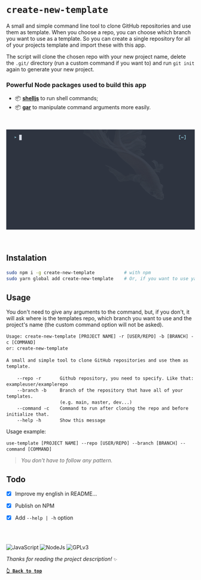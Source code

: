 # `create-new-template`

A small and simple command line tool to clone GitHub repositories and use them as template. When you choose a repo, you can choose which branch you want to use as a template. So you can create a single repository for all of your projects template and import these with this app.

The script will clone the chosen repo with your new project name, delete the `.git/` directory (run a custom command if you want to) and run `git init` again to generate your new project.


### Powerful Node packages used to build this app

- 📦 [**shelljs**](https://github.com/shelljs/shelljs) to run shell commands;
- 📦 [**gar**](https://github.com/ethanent/gar) to manipulate command arguments more easily.

<br>

![DEMO](./docs/demo.gif)

<br>

## Instalation

```bash
sudo npm i -g create-new-template           # with npm
sudo yarn global add create-new-template    # Or, if you want to use yarn
```

## Usage

You don't need to give any arguments to the command, but, if you don't, it will ask where is the templates repo, which branch you want to use and the project's name (the custom command option will not be asked).

```
Usage: create-new-template [PROJECT NAME] -r [USER/REPO] -b [BRANCH] -c [COMMAND]
or: create-new-template

A small and simple tool to clone GitHub repositories and use them as template.

    --repo -r       Github repository, you need to specify. Like that: exampleuser/examplerepo
    --branch -b     Branch of the repository that have all of your templates.
                    (e.g. main, master, dev...)
    --command -c    Command to run after cloning the repo and before initialize that.
    --help -h       Show this message
```

Usage example:

```shell
use-template [PROJECT NAME] --repo [USER/REPO] --branch [BRANCH] --command [COMMAND]
```

> *You don't have to follow any pattern.*


## Todo

- [X] Improve my english in README...
- [X] Publish on NPM
- [X] Add `--help | -h` option


##

<br>

![JavaScript](https://img.shields.io/badge/JavaScript-323330?style=for-the-badge&logo=javascript&logoColor=F7DF1E)
![NodeJs](https://img.shields.io/badge/Node.js-43853D?style=for-the-badge&logo=node.js&logoColor=white)
![GPLv3](https://img.shields.io/badge/GNU_General_Public_Licence_v3-E58080?style=for-the-badge&logo=bookstack&logoColor=white)

*Thanks for reading the project description!* `✨`

[**`👆 Back to top`**](#create-new-template)

